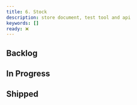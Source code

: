```yaml
---
title: 6. Stock
description: store document, test tool and api
keywords: []
ready: ❌
---
```


## Backlog

## In Progress

## Shipped
